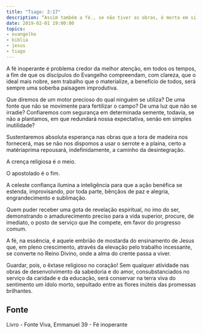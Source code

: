 ```yaml
---
title: "Tiago: 2:17"
description: “Assim também a fé., se não tiver as obras, é morta em si mesma.”
date: 2019-02-01 19:00:00
topics: 
- evangelho
- biblia
- jesus
- tiago
---
```


A fé inoperante é problema credor da melhor atenção, em todos os tempos,
a fim de que os discípulos do Evangelho compreendam, com clareza, que o ideal
mais nobre, sem trabalho que o materialize, a benefício de todos, será sempre uma
soberba paisagem improdutiva.

Que diremos de um motor precioso do qual ninguém se utiliza? De uma fonte que
não se movimente para fertilizar o campo? De uma luz que não se irradie?
Confiaremos com segurança em determinada semente, todavia, se não a plantamos,
em que redundará nossa expectativa, senão em simples inutilidade?

Sustentaremos absoluta esperança nas obras que a tora de madeira nos fornecerá,
mas se não nos dispomos a usar o serrote e a plaina, certo a matéria­prima
repousará, indefinidamente, a caminho da desintegração.

A crença religiosa é o meio.

O apostolado é o fim.

A celeste confiança ilumina a inteligência para que a ação benéfica se
estenda, improvisando, por toda parte, bênçãos de paz e alegria, engrandecimento e
sublimação.

Quem puder receber uma gota de revelação espiritual, no imo do ser,
demonstrando o amadurecimento preciso para a vida superior, procure, de imediato,
o posto de serviço que lhe compete, em favor do progresso comum.

A fé, na essência, é aquele embrião de mostarda do ensinamento de Jesus
que, em pleno crescimento, através da elevação pelo trabalho incessante, se converte
no Reino Divino, onde a alma do crente passa a viver.

Guardar, pois, o êxtase religioso no coração! Sem qualquer atividade nas
obras de desenvolvimento da sabedoria e do amor, consubstanciados no serviço da
caridade e da educação, será conservar na terra viva do sentimento um ídolo morto,
sepultado entre as flores inúteis das promessas brilhantes.


## Fonte
Livro - Fonte Viva, Emmanuel
39 - Fé inoperante
